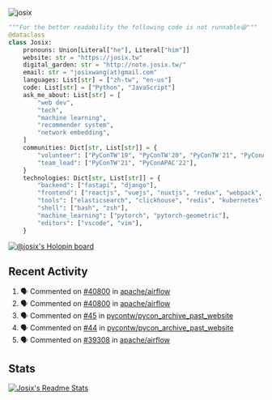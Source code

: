 ![josix](https://komarev.com/ghpvc/?username=josix)
```python
"""For the better readability the following code is not runnable😆"""
@dataclass
class Josix:
    pronouns: Union[Literal["he"], Literal["him"]]
    website: str = "https://josix.tw"
    digital_garden: str = "http://note.josix.tw/"
    email: str = "josixwang(at)gmail.com"
    languages: List[str] = ["zh-tw", "en-us"]
    code: List[str] = ["Python", "JavaScript"]
    ask_me_about: List[str] = [
        "web dev",
        "tech",
        "machine learning",
        "recommender system",
        "network embedding",
    ]
    communities: Dict[str, List[str]] = {
        "volunteer": ["PyConTW'19", "PyConTW'20", "PyConTW'21", "PyConAPAC'22"],
        "team_lead": ["PyConTW'21", "PyConAPAC'22"],
    }
    technologies: Dict[str, List[str]] = {
        "backend": ["fastapi", "django"],
        "frontend": ["reactjs", "vuejs", "nuxtjs", "redux", "webpack", "tailwindcss"],
        "tools": ["elasticsearch", "clickhouse", "redis", "kubernetes", "docker"],
        "shell": ["bash", "zsh"],
        "machine_learning": ["pytorch", "pytorch-geometric"],
        "editors": ["vscode", "vim"],
    }
```
[![@josix's Holopin board](https://holopin.io/api/user/board?user=josix)](https://holopin.io/@josix)

## Recent Activity
<!--START_SECTION:activity-->
1. 🗣 Commented on [#40800](https://github.com/apache/airflow/issues/40800#issuecomment-2250463192) in [apache/airflow](https://github.com/apache/airflow)
2. 🗣 Commented on [#40800](https://github.com/apache/airflow/issues/40800#issuecomment-2231307956) in [apache/airflow](https://github.com/apache/airflow)
3. 🗣 Commented on [#45](https://github.com/pycontw/pycon_archive_past_website/issues/45#issuecomment-2173897332) in [pycontw/pycon_archive_past_website](https://github.com/pycontw/pycon_archive_past_website)
4. 🗣 Commented on [#44](https://github.com/pycontw/pycon_archive_past_website/pull/44#issuecomment-2172998783) in [pycontw/pycon_archive_past_website](https://github.com/pycontw/pycon_archive_past_website)
5. 🗣 Commented on [#39308](https://github.com/apache/airflow/issues/39308#issuecomment-2085038514) in [apache/airflow](https://github.com/apache/airflow)
<!--END_SECTION:activity-->



## Stats
[![Josix's Readme Stats](https://github-readme-stats.vercel.app/api?username=josix&show_icons=true&theme=default&count_private=true&card_width=400)](https://github.com/anuraghazra/github-readme-stats)
